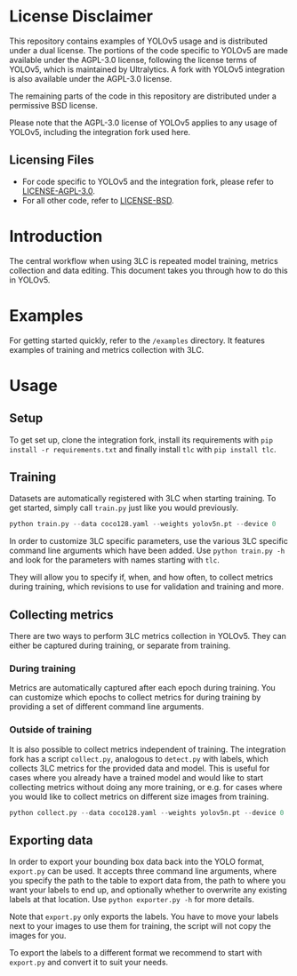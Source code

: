 # License Disclaimer

This repository contains examples of YOLOv5 usage and is distributed under a dual license. The portions of the code specific to YOLOv5 are made available under the AGPL-3.0 license, following the license terms of YOLOv5, which is maintained by Ultralytics. A fork with YOLOv5 integration is also available under the AGPL-3.0 license.

The remaining parts of the code in this repository are distributed under a permissive BSD license.

Please note that the AGPL-3.0 license of YOLOv5 applies to any usage of YOLOv5, including the integration fork used here.

## Licensing Files
- For code specific to YOLOv5 and the integration fork, please refer to [LICENSE-AGPL-3.0](./LICENSE-AGPL-3.0).
- For all other code, refer to [LICENSE-BSD](./LICENSE-BSD).

# Introduction
The central workflow when using 3LC is repeated model training, metrics collection and data editing. This document takes you through how to do this in YOLOv5.

# Examples
For getting started quickly, refer to the `/examples` directory. It features examples of training and metrics collection with 3LC.

# Usage

## Setup
To get set up, clone the integration fork, install its requirements with `pip install -r requirements.txt` and finally install `tlc` with `pip install tlc`.

## Training

Datasets are automatically registered with 3LC when starting training. To get started, simply call `train.py` just like you would previously.
```python
python train.py --data coco128.yaml --weights yolov5n.pt --device 0
```

In order to customize 3LC specific parameters, use the various 3LC specific command line arguments which have been added. Use `python train.py -h` and look for the parameters with names starting with `tlc`.

They will allow you to specify if, when, and how often, to collect metrics during training, which revisions to use for validation and training and more.

## Collecting metrics
There are two ways to perform 3LC metrics collection in YOLOv5. They can either be captured during training, or separate from training.

### During training
Metrics are automatically captured after each epoch during training. You can customize which epochs to collect metrics for during training by providing a set of different command line arguments.

### Outside of training
It is also possible to collect metrics independent of training. The integration fork has a script `collect.py`, analogous to `detect.py` with labels, which collects 3LC metrics for the provided data and model. This is useful for cases where you already have a trained model and would like to start collecting metrics without doing any more training, or e.g. for cases where you would like to collect metrics on different size images from training.

```python
python collect.py --data coco128.yaml --weights yolov5n.pt --device 0
```

## Exporting data
In order to export your bounding box data back into the YOLO format, `export.py` can be used. It accepts three command line arguments, where you specify the path to the table to export data from, the path to where you want your labels to end up, and optionally whether to overwrite any existing labels at that location. Use `python exporter.py -h` for more details.

Note that `export.py` only exports the labels. You have to move your labels next to your images to use them for training, the script will not copy the images for you.

To export the labels to a different format we recommend to start with `export.py` and convert it to suit your needs.